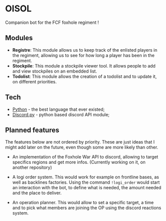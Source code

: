 
# OISOL

Companion bot for the FCF foxhole regiment ! 

## Modules

- **Registre**: This module allows us to keep track of the enlisted players in the regiment, allowing us to see for how long a player has been in the regiment.
- **Stockpile**: This module a stockpile viewer tool. It allows people to add and view stockpiles on an embedded list.
- **Todolist**: This module allows the creation of a todolist and to update it, on different priorities.

## Tech

- [Python](https://www.python.org/) - the best language that ever existed;
- [Discord.py](https://discordpy.readthedocs.io/en/stable/) - python based discord API module;


## Planned features

The features below are not ordered by priority. These are just ideas that I might add later on the future, even though some are more likely than other.

- An implementation of the Foxhole War API to discord, allowing to target specifics regions and get more infos. (Currently working on it, on another repository)

- A logi order system. This would work for example on frontline bases, as well as backlines factories. Using the command `!logi_order` would start an interaction with the bot, to define what is needed, the amount needed and the place to deliver.

- An operation planner. This would allow to set a specific target, a time and to pick what members are joining the OP using the discord reactions system.
